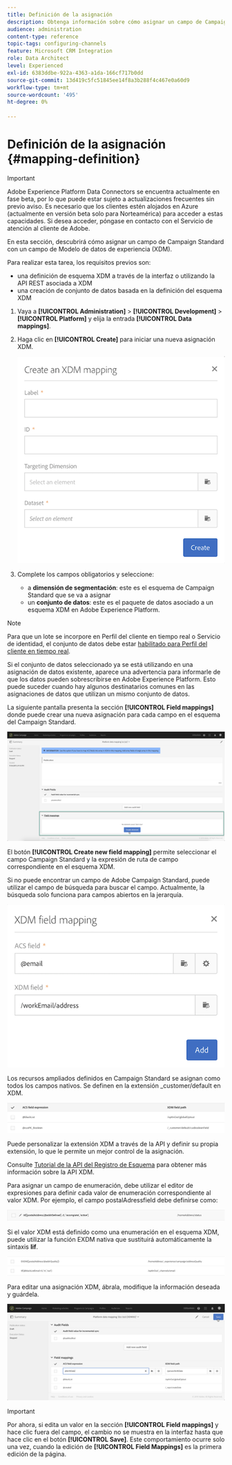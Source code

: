 ```yaml
---
title: Definición de la asignación
description: Obtenga información sobre cómo asignar un campo de Campaign Standard con un campo de Experience Data Model (XDM).
audience: administration
content-type: reference
topic-tags: configuring-channels
feature: Microsoft CRM Integration
role: Data Architect
level: Experienced
exl-id: 6383ddbe-922a-4363-a1da-166cf717b0dd
source-git-commit: 13d419c5fc51845ee14f8a3b288f4c467e0a60d9
workflow-type: tm+mt
source-wordcount: '495'
ht-degree: 0%

---
```


# Definición de la asignación {#mapping-definition}

>[!IMPORTANT]
>
>Adobe Experience Platform Data Connectors se encuentra actualmente en fase beta, por lo que puede estar sujeto a actualizaciones frecuentes sin previo aviso. Es necesario que los clientes estén alojados en Azure (actualmente en versión beta solo para Norteamérica) para acceder a estas capacidades. Si desea acceder, póngase en contacto con el Servicio de atención al cliente de Adobe.

En esta sección, descubrirá cómo asignar un campo de Campaign Standard con un campo de Modelo de datos de experiencia (XDM).

Para realizar esta tarea, los requisitos previos son:

* una definición de esquema XDM a través de la interfaz o utilizando la API REST asociada a XDM
* una creación de conjunto de datos basada en la definición del esquema XDM

1. Vaya a **[!UICONTROL Administration]** > **[!UICONTROL Development]** > **[!UICONTROL Platform]** y elija la entrada **[!UICONTROL Data mappings]**.

1. Haga clic en **[!UICONTROL Create]** para iniciar una nueva asignación XDM.

   ![](assets/aep_createmapping.png)

1. Complete los campos obligatorios y seleccione:

   * a **dimensión de segmentación**: este es el esquema de Campaign Standard que se va a asignar
   * un **conjunto de datos**: este es el paquete de datos asociado a un esquema XDM en Adobe Experience Platform.

>[!NOTE]
>
>Para que un lote se incorpore en Perfil del cliente en tiempo real o Servicio de identidad, el conjunto de datos debe estar [habilitado para Perfil del cliente en tiempo real](https://experienceleague.adobe.com/docs/experience-platform/rtcdp/intro/get-started.html).
>
>Si el conjunto de datos seleccionado ya se está utilizando en una asignación de datos existente, aparece una advertencia para informarle de que los datos pueden sobrescribirse en Adobe Experience Platform. Esto puede suceder cuando hay algunos destinatarios comunes en las asignaciones de datos que utilizan un mismo conjunto de datos.

La siguiente pantalla presenta la sección **[!UICONTROL Field mappings]** donde puede crear una nueva asignación para cada campo en el esquema del Campaign Standard.

![](assets/aep_fieldmappings.png)

El botón **[!UICONTROL Create new field mapping]** permite seleccionar el campo Campaign Standard y la expresión de ruta de campo correspondiente en el esquema XDM.

Si no puede encontrar un campo de Adobe Campaign Standard, puede utilizar el campo de búsqueda para buscar el campo. Actualmente, la búsqueda solo funciona para campos abiertos en la jerarquía.

![](assets/aep_mapfield.png)

Los recursos ampliados definidos en Campaign Standard se asignan como todos los campos nativos. Se definen en la extensión _customer/default en XDM.

![](assets/aep_fieldscusmapping.png)

Puede personalizar la extensión XDM a través de la API y definir su propia extensión, lo que le permite un mejor control de la asignación.

Consulte [Tutorial de la API del Registro de Esquema](https://experienceleague.adobe.com/docs/experience-platform/xdm/api/getting-started.html) para obtener más información sobre la API XDM.

Para asignar un campo de enumeración, debe utilizar el editor de expresiones para definir cada valor de enumeración correspondiente al valor XDM. Por ejemplo, el campo postalAdressfield debe definirse como:

![](assets/aep_enummapping.png)

Si el valor XDM está definido como una enumeración en el esquema XDM, puede utilizar la función EXDM nativa que sustituirá automáticamente la sintaxis **lif**.

![](assets/aep_enummappingexdm.png)

Para editar una asignación XDM, ábrala, modifique la información deseada y guárdela.

![](assets/aep_editmapping.png)

>[!IMPORTANT]
>
>Por ahora, si edita un valor en la sección **[!UICONTROL Field mappings]** y hace clic fuera del campo, el cambio no se muestra en la interfaz hasta que hace clic en el botón **[!UICONTROL Save]**. Este comportamiento ocurre solo una vez, cuando la edición de **[!UICONTROL Field Mappings]** es la primera edición de la página.
